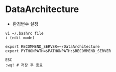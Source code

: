 # DataArchitecture

- 환경변수 설정
```
vi ~/.bashrc file   
i (edit mode)

export RECOMMEND_SERVER=~/DataArchitecture
export PYTHONPATH=$PATHONPATH:$RECOMMEND_SERVER

ESC
:wq! # 저장 후 종료
```

